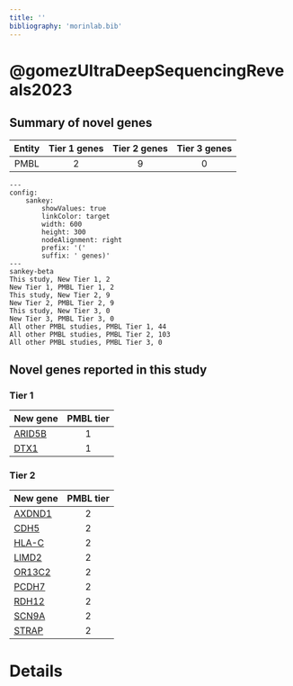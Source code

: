 ```yaml
---
title: ''
bibliography: 'morinlab.bib'
---
```


# @gomezUltraDeepSequencingReveals2023
## Summary of novel genes

|Entity| Tier 1 genes| Tier 2 genes|Tier 3 genes|
|:-:|:-:|:-:|:-:|
|PMBL|2|9|0|
```mermaid
---
config:
    sankey:
        showValues: true
        linkColor: target
        width: 600
        height: 300
        nodeAlignment: right
        prefix: '('
        suffix: ' genes)'
---
sankey-beta
This study, New Tier 1, 2
New Tier 1, PMBL Tier 1, 2
This study, New Tier 2, 9
New Tier 2, PMBL Tier 2, 9
This study, New Tier 3, 0
New Tier 3, PMBL Tier 3, 0
All other PMBL studies, PMBL Tier 1, 44
All other PMBL studies, PMBL Tier 2, 103
All other PMBL studies, PMBL Tier 3, 0
```

## Novel genes reported in this study

### Tier 1
|New gene|PMBL tier|
|:-|:-:|
|[ARID5B](../ARID5B)|1 |
|[DTX1](../DTX1)|1 |

### Tier 2
|New gene|PMBL tier|
|:-|:-:|
|[AXDND1](../AXDND1)|2 |
|[CDH5](../CDH5)|2 |
|[HLA-C](../HLA-C)|2 |
|[LIMD2](../LIMD2)|2 |
|[OR13C2](../OR13C2)|2 |
|[PCDH7](../PCDH7)|2 |
|[RDH12](../RDH12)|2 |
|[SCN9A](../SCN9A)|2 |
|[STRAP](../STRAP)|2 |


# Details

